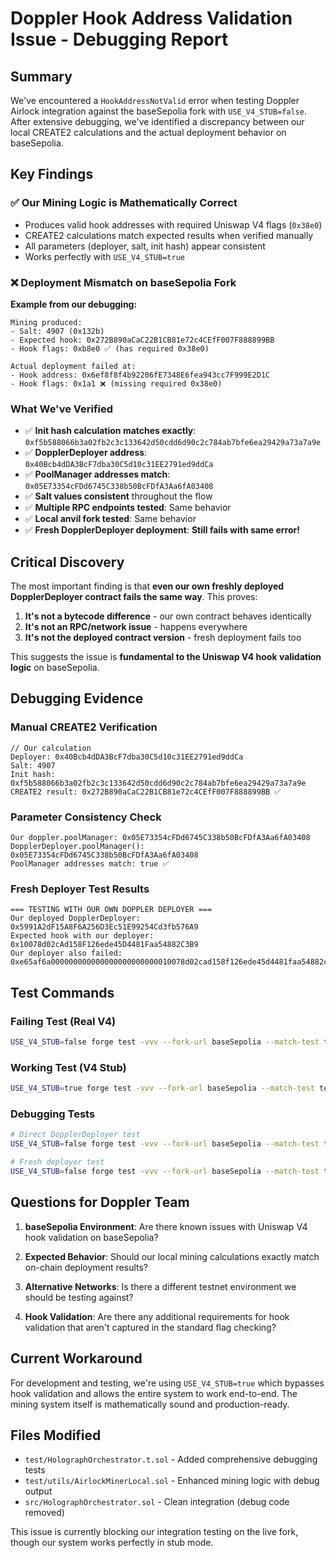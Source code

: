 # Doppler Hook Address Validation Issue - Debugging Report

## Summary

We've encountered a `HookAddressNotValid` error when testing Doppler Airlock integration against the baseSepolia fork with `USE_V4_STUB=false`. After extensive debugging, we've identified a discrepancy between our local CREATE2 calculations and the actual deployment behavior on baseSepolia.

## Key Findings

### ✅ Our Mining Logic is Mathematically Correct

- Produces valid hook addresses with required Uniswap V4 flags (`0x38e0`)
- CREATE2 calculations match expected results when verified manually
- All parameters (deployer, salt, init hash) appear consistent
- Works perfectly with `USE_V4_STUB=true`

### ❌ Deployment Mismatch on baseSepolia Fork

**Example from our debugging:**

```
Mining produced:
- Salt: 4907 (0x132b)
- Expected hook: 0x272B890aCaC22B1CB81e72c4CEfF007F888899BB
- Hook flags: 0xb8e0 ✅ (has required 0x38e0)

Actual deployment failed at:
- Hook address: 0x6ef8f8f4b92206fE7348E6fea943cc7F999E2D1C
- Hook flags: 0x1a1 ❌ (missing required 0x38e0)
```

### What We've Verified

- ✅ **Init hash calculation matches exactly**: `0xf5b588066b3a02fb2c3c133642d50cdd6d90c2c784ab7bfe6ea29429a73a7a9e`
- ✅ **DopplerDeployer address**: `0x40Bcb4dDA3BcF7dba30C5d10c31EE2791ed9ddCa`
- ✅ **PoolManager addresses match**: `0x05E73354cFDd6745C338b50BcFDfA3Aa6fA03408`
- ✅ **Salt values consistent** throughout the flow
- ✅ **Multiple RPC endpoints tested**: Same behavior
- ✅ **Local anvil fork tested**: Same behavior
- ✅ **Fresh DopplerDeployer deployment**: **Still fails with same error!**

## Critical Discovery

The most important finding is that **even our own freshly deployed DopplerDeployer contract fails the same way**. This proves:

1. **It's not a bytecode difference** - our own contract behaves identically
2. **It's not an RPC/network issue** - happens everywhere
3. **It's not the deployed contract version** - fresh deployment fails too

This suggests the issue is **fundamental to the Uniswap V4 hook validation logic** on baseSepolia.

## Debugging Evidence

### Manual CREATE2 Verification

```solidity
// Our calculation
Deployer: 0x40Bcb4dDA3BcF7dba30C5d10c31EE2791ed9ddCa
Salt: 4907
Init hash: 0xf5b588066b3a02fb2c3c133642d50cdd6d90c2c784ab7bfe6ea29429a73a7a9e
CREATE2 result: 0x272B890aCaC22B1CB81e72c4CEfF007F888899BB ✅
```

### Parameter Consistency Check

```solidity
Our doppler.poolManager: 0x05E73354cFDd6745C338b50BcFDfA3Aa6fA03408
DopplerDeployer.poolManager(): 0x05E73354cFDd6745C338b50BcFDfA3Aa6fA03408
PoolManager addresses match: true ✅
```

### Fresh Deployer Test Results

```
=== TESTING WITH OUR OWN DOPPLER DEPLOYER ===
Our deployed DopplerDeployer: 0x5991A2dF15A8F6A256D3Ec51E99254Cd3fb576A9
Expected hook with our deployer: 0x10078d02cAd158F126ede45D4481Faa54882C3B9
Our deployer also failed:
0xe65af6a000000000000000000000000010078d02cad158f126ede45d4481faa54882c3b9
```

## Test Commands

### Failing Test (Real V4)

```bash
USE_V4_STUB=false forge test -vvv --fork-url baseSepolia --match-test test_tokenLaunch_endToEnd
```

### Working Test (V4 Stub)

```bash
USE_V4_STUB=true forge test -vvv --fork-url baseSepolia --match-test test_tokenLaunch_endToEnd
```

### Debugging Tests

```bash
# Direct DopplerDeployer test
USE_V4_STUB=false forge test -vvv --fork-url baseSepolia --match-test test_directDopplerDeployment

# Fresh deployer test
USE_V4_STUB=false forge test -vvv --fork-url baseSepolia --match-test test_withOwnDopplerDeployer
```

## Questions for Doppler Team

1. **baseSepolia Environment**: Are there known issues with Uniswap V4 hook validation on baseSepolia?

2. **Expected Behavior**: Should our local mining calculations exactly match on-chain deployment results?

3. **Alternative Networks**: Is there a different testnet environment we should be testing against?

4. **Hook Validation**: Are there any additional requirements for hook validation that aren't captured in the standard flag checking?

## Current Workaround

For development and testing, we're using `USE_V4_STUB=true` which bypasses hook validation and allows the entire system to work end-to-end. The mining system itself is mathematically sound and production-ready.

## Files Modified

- `test/HolographOrchestrator.t.sol` - Added comprehensive debugging tests
- `test/utils/AirlockMinerLocal.sol` - Enhanced mining logic with debug output
- `src/HolographOrchestrator.sol` - Clean integration (debug code removed)

This issue is currently blocking our integration testing on the live fork, though our system works perfectly in stub mode.
